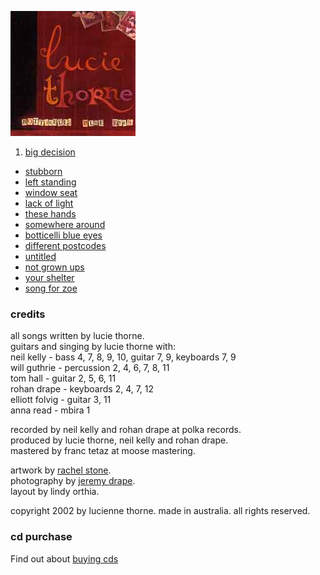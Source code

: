 <!--| ## botticelli blue eyes |-->

![botticelli blue eyes][8]

1.  [big decision][9]
-   [stubborn][10]
-   [left standing][11]
-   [window seat][12]
-   [lack of light][13]
-   [these hands][14]
-   [somewhere around][15]
-   [botticelli blue eyes][16]
-   [different postcodes][17]
-   [untitled][18]
-   [not grown ups][19]
-   [your shelter][20]
-   [song for zoe][21]

[8]: data/image/cover/botticelli-blue-eyes.jpg
[9]: ?p=songs/big-decision
[10]: ?p=songs/stubborn
[11]: ?p=songs/left-standing
[12]: ?p=songs/window-seat
[13]: ?p=songs/lack-of-light
[14]: ?p=songs/these-hands
[15]: ?p=songs/somewhere-around
[16]: ?p=songs/botticelli-blue-eyes
[17]: ?p=songs/different-postcodes
[18]: ?p=songs/untitled
[19]: ?p=songs/not-grown-ups
[20]: ?p=songs/your-shelter
[21]: ?p=songs/song-for-zoe

### credits

all songs written by lucie thorne.  
guitars and singing by lucie thorne with:  
neil kelly - bass 4, 7, 8, 9, 10, guitar 7, 9, keyboards 7, 9  
will guthrie - percussion 2, 4, 6, 7, 8, 11  
tom hall - guitar 2, 5, 6, 11  
rohan drape - keyboards 2, 4, 7, 12  
elliott folvig - guitar 3, 11  
anna read - mbira 1

recorded by neil kelly and rohan drape at polka records.  
produced by lucie thorne, neil kelly and rohan drape.  
mastered by franc tetaz at moose mastering.

artwork by [rachel stone][22].  
photography by [jeremy drape][23].  
layout by lindy orthia.

[22]: http://www.rachelstone.com "rachel stone"
[23]: http://www.jeremydrape.com "jeremy drape"

copyright 2002 by lucienne thorne. made in australia. all rights
reserved.

### cd purchase

Find out about [buying cds][24]

[24]: ?p=shop
